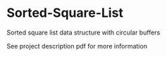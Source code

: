 # Sorted-Square-List
Sorted square list data structure with circular buffers

See project description pdf for more information
